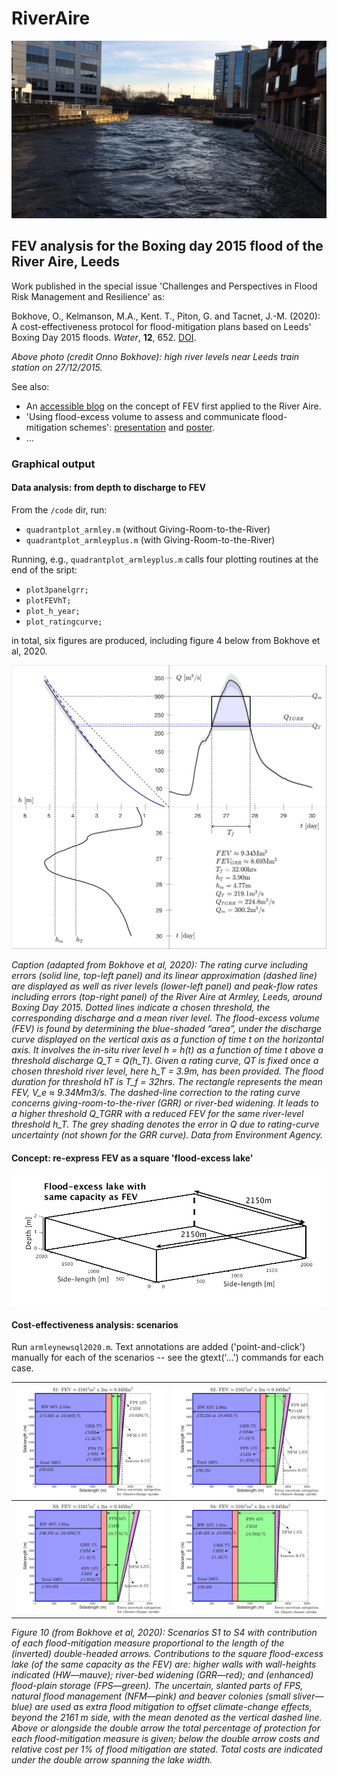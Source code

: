# RiverAire

![LeedsAire](figs/archesdown.png)

## FEV analysis for the Boxing day 2015 flood of the River Aire, Leeds

Work published in the special issue 'Challenges and Perspectives in Flood Risk Management and Resilience' as: 

Bokhove, O., Kelmanson, M.A., Kent. T., Piton, G. and Tacnet, J.-M. (2020): A cost-effectiveness protocol for flood-mitigation plans based on Leeds' Boxing Day 2015 floods. *Water*, **12**, 652. [DOI](https://doi.org/10.3390/w12030652).

*Above photo (credit Onno Bokhove): high river levels near Leeds train station on 27/12/2015.*

See also:
* An [accessible blog](https://research.reading.ac.uk/dare/2018/09/27/using-flood-excess-volume-to-quantify-and-communicate-flood-mitigation-schemes/) on the concept of FEV first applied to the River Aire.
* 'Using flood-excess volume to assess and communicate flood-mitigation schemes': [presentation](http://www1.maths.leeds.ac.uk/~amttk/files/leedskyoto.pdf) and [poster](http://www1.maths.leeds.ac.uk/~amttk/files/INI_sept2018.pdf). 
* ...

### Graphical output 
#### Data analysis: from depth to discharge to FEV
From the ```/code``` dir, run: 
 * ```quadrantplot_armley.m``` (without Giving-Room-to-the-River)
 * ```quadrantplot_armleyplus.m``` (with Giving-Room-to-the-River)
 
Running, e.g., ```quadrantplot_armleyplus.m``` calls four plotting routines at the end of the sript:
 * ```plot3panelgrr;```
 * ```plotFEVhT;```
 * ```plot_h_year;```
 * ```plot_ratingcurve;```
 
in total, six figures are produced, including figure 4 below from Bokhove et al, 2020.

![3panel](figs/armley_3panel_errGRR.png)

*Caption (adapted from Bokhove et al, 2020): The rating curve including errors (solid line, top-left panel) and its linear approximation (dashed line) are displayed as well as river levels (lower-left panel) and peak-flow rates including errors (top-right panel) of the River Aire at Armley, Leeds, around Boxing Day 2015. Dotted lines indicate a chosen threshold, the corresponding discharge and a mean river level. The flood-excess volume (FEV) is found by determining the blue-shaded “area”, under the discharge curve displayed on the vertical axis as a function of time t on the horizontal axis. It involves the in-situ river level h = h(t) as a function of time t above a threshold discharge Q_T = Q(h_T). Given a rating curve, QT is fixed once a chosen threshold river level, here h_T = 3.9m, has been provided. The flood duration for threshold hT is T_f = 32hrs. The rectangle represents the mean FEV, V_e ≈ 9.34Mm3/s. The dashed-line correction to the rating curve concerns giving-room-to-the-river (GRR) or river-bed widening. It leads to a higher threshold Q_TGRR with a reduced FEV for the same river-level threshold h_T. The grey shading denotes the error in Q due to rating-curve uncertainty (not shown for the GRR curve). Data from Environment Agency.*

#### Concept: re-express FEV as a square 'flood-excess lake'
![FEL](figs/FEL.png)


#### Cost-effectiveness analysis: scenarios
Run ```armleynewsql2020.m```. Text annotations are added ('point-and-click') manually for each of the scenarios -- see the gtext('...') commands for each case.

![S1](figs/S1armgrrv3.jpg) | ![S2](figs/S2armgrrv3.jpg)
:-------------------------:|:-------------------------:
![S3](figs/S3armgrrv3.jpg) | ![S4](figs/S4armgrrv3.jpg)

*Figure 10 (from Bokhove et al, 2020): Scenarios S1 to S4 with contribution of each flood-mitigation measure proportional to the length of the (inverted) double-headed arrows. Contributions to the square flood-excess lake (of the same capacity as the FEV) are: higher walls with wall-heights indicated (HW—mauve); river-bed widening (GRR—red); and (enhanced) flood-plain storage (FPS—green). The uncertain, slanted parts of FPS, natural flood management (NFM—pink) and beaver colonies (small sliver—blue) are used as extra flood mitigation to offset climate-change effects, beyond the 2161 m side, with the mean denoted as the vertical dashed line. Above or alongside the double arrow the total percentage of protection for each flood-mitigation measure is given; below the double arrow costs and relative cost per 1% of flood mitigation are stated. Total costs are indicated under the double arrow spanning the lake width.*
